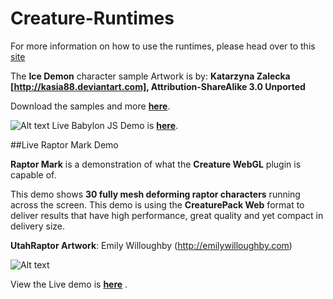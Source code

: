 # Creature-Runtimes

For more information on how to use the runtimes, please head over to this [site](http://www.kestrelmoon.com/creaturedocs/Game_Engine_Runtimes_And_Integration/Runtimes_Introduction.html)

The **Ice Demon** character sample Artwork is by: **Katarzyna Zalecka [http://kasia88.deviantart.com], Attribution-ShareAlike 3.0 Unported**

Download the samples and more **[here](http://www.kestrelmoon.com/creaturedocs/Animation_Samples_And_Examples/Samples_And_Videos.html)**.

![Alt text](https://github.com/kestrelm/Creature_WebGL/blob/master/babylon.png)
Live Babylon JS Demo is **[here](http://creature.kestrelmoon.com/WebDemo/Babylon-Demo.html)**.

##Live Raptor Mark Demo

**Raptor Mark** is a demonstration of what the **Creature WebGL** plugin is capable of. 

This demo shows **30 fully mesh deforming raptor characters** running across the screen. This demo is using the **CreaturePack Web** format to deliver results that have high performance, great quality and yet compact in delivery size.

**UtahRaptor Artwork**: Emily Willoughby (http://emilywilloughby.com) 

![Alt text](https://github.com/kestrelm/Creature_WebGL/blob/master/logo1.png)

View the Live demo is **[here](http://www.kestrelmoon.com/creature/WebDemo/raptor_mark.html)** .
